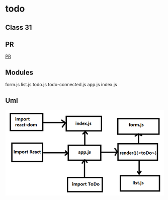 # todo

## Class 31

## PR 
[PR](https://github.com/AhmedAbuSamaan-401-advanced-javascript/todo/pull/2)

## Modules
form.js
list.js
todo.js
todo-connected.js
app.js
index.js

## Uml
![UML](/assest/uml31.png)

